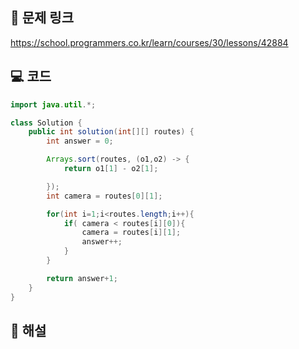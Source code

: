 ## 🔗 문제 링크
https://school.programmers.co.kr/learn/courses/30/lessons/42884

## 💻 코드
```java
import java.util.*;

class Solution {
    public int solution(int[][] routes) {
        int answer = 0;

        Arrays.sort(routes, (o1,o2) -> {
            return o1[1] - o2[1];

        });
        int camera = routes[0][1];

        for(int i=1;i<routes.length;i++){
            if( camera < routes[i][0]){
                camera = routes[i][1];
                answer++;
            }
        }

        return answer+1;
    }
}
```

## 📝 해설
